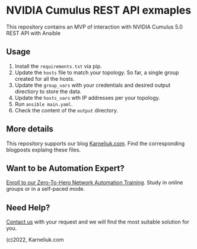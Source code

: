 # NVIDIA Cumulus REST API exmaples
This repository contains an MVP of interaction with NVIDIA Cumulus 5.0 REST API with Ansible

## Usage
1. Install the `requirements.txt` via pip.
2. Update the `hosts` file to match your topology. So far, a single group created for all the hosts.
3. Update the `group_vars` with your credentials and desired output directiory to store the data.
4. Update the `hosts_vars` wth IP addresses per your topology.
5. Run `ansible main.yaml`.
6. Check the content of the `output` directory.

## More details
This repository supports our blog [Karneliuk.com](https://karneliuk.com). Find the corresponding blogposts explaing these files.

## Want to be Automation Expert?
[Enroll to our Zero-To-Hero Network Automation Training](https://training.karneliuk.com/forms/). Study in online groups or in a self-paced mode.

## Need Help?
[Contact us](https://karneliuk.com/contact/) with your request and we will find the most suitable solution for you.

(c)2022, Karneliuk.com